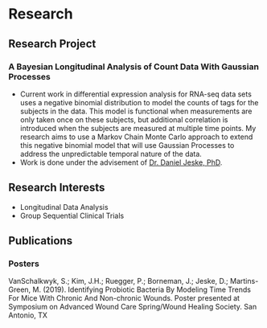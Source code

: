 # Research

## Research Project
### A Bayesian Longitudinal Analysis of Count Data With Gaussian Processes
+ Current work in differential expression analysis for RNA-seq data sets uses a negative binomial distribution to model the counts of tags for the subjects in the data. This model is functional when measurements are only taken once on these subjects, but additional correlation is introduced when the subjects are measured at multiple time points. My research aims to use a Markov Chain Monte Carlo approach to extend this negative binomial model that will use Gaussian Processes to address the unpredictable temporal nature of the data. 
+ Work is done under the advisement of [Dr. Daniel Jeske, PhD](www.danielrjeske.com).

## Research Interests
+ Longitudinal Data Analysis
+ Group Sequential Clinical Trials

## Publications

### Posters

VanSchalkwyk, S.; Kim, J.H.; Ruegger, P.; Borneman, J.; Jeske, D.; Martins-Green, M. (2019). Identifying Probiotic Bacteria By Modeling Time Trends For Mice With Chronic And Non-chronic Wounds. Poster presented at Symposium on Advanced Wound Care Spring/Wound Healing Society. San Antonio, TX
